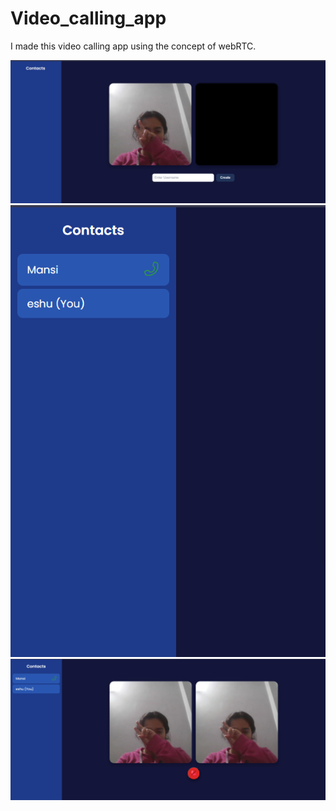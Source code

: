 # Video_calling_app

I made this video calling app using the concept of webRTC.

![alt text](image.png)
![alt text](image-1.png)
![alt text](image-3.png)
